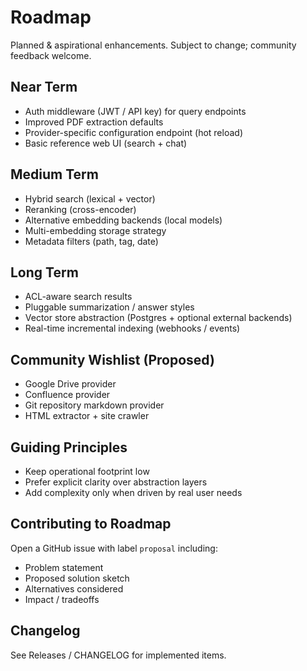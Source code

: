 # Roadmap

Planned & aspirational enhancements. Subject to change; community feedback welcome.

## Near Term
- Auth middleware (JWT / API key) for query endpoints
- Improved PDF extraction defaults
- Provider-specific configuration endpoint (hot reload)
- Basic reference web UI (search + chat)

## Medium Term
- Hybrid search (lexical + vector)
- Reranking (cross-encoder)
- Alternative embedding backends (local models)
- Multi-embedding storage strategy
- Metadata filters (path, tag, date)

## Long Term
- ACL-aware search results
- Pluggable summarization / answer styles
- Vector store abstraction (Postgres + optional external backends)
- Real-time incremental indexing (webhooks / events)

## Community Wishlist (Proposed)
- Google Drive provider
- Confluence provider
- Git repository markdown provider
- HTML extractor + site crawler

## Guiding Principles
- Keep operational footprint low
- Prefer explicit clarity over abstraction layers
- Add complexity only when driven by real user needs

## Contributing to Roadmap
Open a GitHub issue with label `proposal` including:
- Problem statement
- Proposed solution sketch
- Alternatives considered
- Impact / tradeoffs

## Changelog
See Releases / CHANGELOG for implemented items.
